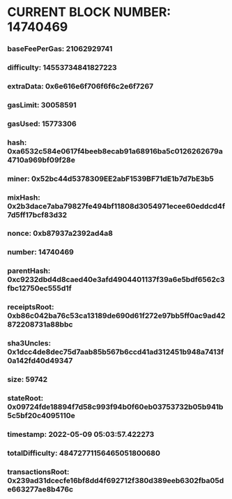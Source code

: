 # CURRENT BLOCK NUMBER: 14740469

### baseFeePerGas: 21062929741
### difficulty: 14553734841827223
### extraData: 0x6e616e6f706f6f6c2e6f7267
### gasLimit: 30058591
### gasUsed: 15773306
### hash: 0xa6532c584e0617f4beeb8ecab91a68916ba5c0126262679a4710a969bf09f28e
### miner: 0x52bc44d5378309EE2abF1539BF71dE1b7d7bE3b5
### mixHash: 0x2b3dace7aba79827fe494bf11808d3054971ecee60eddcd4f7d5ff17bcf83d32
### nonce: 0xb87937a2392ad4a8
### number: 14740469
### parentHash: 0xc9232dbd4d8caed40e3afd4904401137f39a6e5bdf6562c3fbc12750ec555d1f
### receiptsRoot: 0xb86c042ba76c53ca13189de690d61f272e97bb5ff0ac9ad42872208731a88bbc
### sha3Uncles: 0x1dcc4de8dec75d7aab85b567b6ccd41ad312451b948a7413f0a142fd40d49347
### size: 59742
### stateRoot: 0x09724fde18894f7d58c993f94b0f60eb03753732b05b941b5c5bf20c4095110e
### timestamp: 2022-05-09 05:03:57.422273
### totalDifficulty: 48472771156465051800680
### transactionsRoot: 0x239ad31dcecfe16bf8dd4f692712f380d389eeb6302fba05de663277ae8b476c
